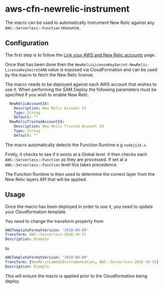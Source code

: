 # aws-cfn-newrelic-instrument

The macro can be used to automatically instrument New Relic against any `AWS::Serverless::Function` resource.

## Configuration

The first step is to follow the [Link your AWS and New Relic accounts](https://docs.newrelic.com/docs/serverless-function-monitoring/aws-lambda-monitoring/enable-lambda-monitoring/account-linking/) page.

Once that has been done then the 
`NewRelicLicenseKeySecret-NewRelic-LicenseKeySecretARN` value is exposed via CloudFormation and can be used by the macro to fetch the New Relic license. 

The macro needs to be deployed against each AWS account that wishes to use it. When performing the SAM Deploy the following parameters must be specified if you wish to enable New Relic.

```yaml
  NewRelicAccountId:
    Description: New Relic Account Id
    Type: String
    Default: ""
  NewRelicTrustedAccountId:
    Description: New Relic Trusted Account Id
    Type: String
    Default: ""
```

The macro automatically detects the Function Runtime e.g `nodejs14.x`. 

Firstly, it checks to see if it exists at a Global level. It then checks each `AWS::Serverless::Function` as they are processed. If set at a `AWS::Serverless::Function` level this takes precedence. 

The Function Runtime is then used to determine the correct layer from the New Relic layers API that will be applied.

## Usage

Once the macro has been deployed in order to use it, you need to update your Cloudformation template.

You need to change the transform property from

```yaml
AWSTemplateFormatVersion: '2010-09-09'
Transform: AWS::Serverless-2016-10-31
Description: Example
```

to

```yaml
AWSTemplateFormatVersion: '2010-09-09'
Transform: [NewRelicLambdaInstrumentation, AWS::Serverless-2016-10-31]
Description: Example
```

This will ensure the macro is applied prior to the Cloudformation being deploy.